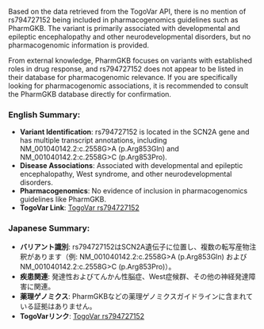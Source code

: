 Based on the data retrieved from the TogoVar API, there is no mention of rs794727152 being included in pharmacogenomics guidelines such as PharmGKB. The variant is primarily associated with developmental and epileptic encephalopathy and other neurodevelopmental disorders, but no pharmacogenomic information is provided.

From external knowledge, PharmGKB focuses on variants with established roles in drug response, and rs794727152 does not appear to be listed in their database for pharmacogenomic relevance. If you are specifically looking for pharmacogenomic associations, it is recommended to consult the PharmGKB database directly for confirmation.

### English Summary:
- **Variant Identification**: rs794727152 is located in the SCN2A gene and has multiple transcript annotations, including NM_001040142.2:c.2558G>A (p.Arg853Gln) and NM_001040142.2:c.2558G>C (p.Arg853Pro).
- **Disease Associations**: Associated with developmental and epileptic encephalopathy, West syndrome, and other neurodevelopmental disorders.
- **Pharmacogenomics**: No evidence of inclusion in pharmacogenomics guidelines like PharmGKB.
- **TogoVar Link**: [TogoVar rs794727152](https://togovar.org/variant/tgv417503265)

### Japanese Summary:
- **バリアント識別**: rs794727152はSCN2A遺伝子に位置し、複数の転写産物注釈があります（例: NM_001040142.2:c.2558G>A (p.Arg853Gln) および NM_001040142.2:c.2558G>C (p.Arg853Pro)）。
- **疾患関連**: 発達性およびてんかん性脳症、West症候群、その他の神経発達障害に関連。
- **薬理ゲノミクス**: PharmGKBなどの薬理ゲノミクスガイドラインに含まれている証拠はありません。
- **TogoVarリンク**: [TogoVar rs794727152](https://togovar.org/variant/tgv417503265)